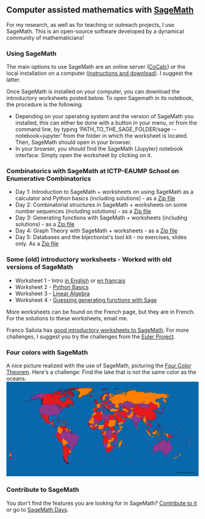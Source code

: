 ## Computer assisted mathematics with [SageMath](https://www.sagemath.org)

For my research, as well as for teaching or outreach projects, I use SageMath. This is an open-source software developed by a dynamical community of mathematicians!

### Using  SageMath
The main options to use SageMath are an online server ([CoCalc](https://cocalc.com)) or the local installation on a computer ([instructions and download](http://www.sagemath.org/download.html)). I suggest the latter.

Once SageMath is installed on your computer, you can download the introductory worksheets posted below. To open Sagemath in its notebook, the procedure is the following:
 * Depending on your operating system and the version of SageMath you installed, this can either be done with a button in your menu, or from the command line, by typing ‘PATH_TO_THE_SAGE_FOLDER/sage --notebook=jupyter’ from the folder in which the worksheet is located. Then, SageMath should open in your browser.
 * In your browser, you should find the SageMath (Jupyter) notebook interface. Simply open the worksheet by clicking on it.

### Combinatorics with SageMath at ICTP-EAUMP School on Enumerative Combinatorics
 * Day 1: Introduction to SageMath + worksheets on using SageMath as a calculator and Python basics (including solutions) - as a [Zip file](Sage_course_Arusha/Lecture1.zip)
 * Day 2: Combinatorial structures in SageMath + worksheets on some number sequences (including solutions) - as a [Zip file](Sage_course_Arusha/Lecture2.zip)
 * Day 3: Generating functions with SageMath + worksheets (including solutions) - as a [Zip file](Sage_course_Arusha/Lecture3.zip)
 * Day 4: Graph Theory with SageMath + worksheets - as a [Zip file](Sage_course_Arusha/Lecture4.zip)
 * Day 5: Databases and the bijectionist's tool kit  - no exercises, slides only. As a [Zip file](Sage_course_Arusha/Lecture5.zip)

### Some (old) introductory worksheets - Worked with old versions of SageMath
 * Worksheet 1 - Intro [in English](sage_ws/Short_intro.ipynb) or [en français](sage_ws/Atelier_1_sans_les_solutions.ipynb)
 * Worksheet 2 - [Python Basics](sage_ws/2-Python_basics_no_solutions.ipynb)
 * Worksheet 3 - [Linear Algebra](sage_ws/3-Linear_algebra.ipynb)
 * Worksheet 4 - [Guessing generating functions with Sage](sage_ws/Guessing_with_Sage.ipynb)


More worksheets can be found on the French page, but they are in French.
For the solutions to these worksheets, email me.

Franco Saliola has [good introductory worksheets to SageMath](http://lacim.uqam.ca/~saliola/sage/tutorials/). For more challenges, I suggest you try the challenges from the [Euler Project](https://projecteuler.net/).

### Four colors with SageMath
A nice picture realized with the use of SageMath, picturing the [Four Color Theorem](https://en.wikipedia.org/wiki/Four_color_theorem). Here's a challenge: Find the lake that is not the same color as the oceans.
![The Four Color Theorem on a Wolrd Map](4couleurs.png)

### Contribute to SageMath
You don't find the features you are looking for in SageMath? [Contribute to it](http://doc.sagemath.org/html/en/developer/) or go to [SageMath Days](https://wiki.sagemath.org/Workshops).
